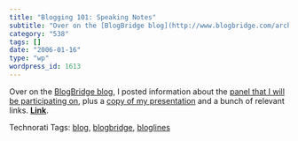 ```yaml
---
title: "Blogging 101: Speaking Notes"
subtitle: "Over on the [BlogBridge blog](http://www.blogbridge.com/archives/2006/01/blogging_101_sp.php), I pos..."
category: "538"
tags: []
date: "2006-01-16"
type: "wp"
wordpress_id: 1613
---
```

Over on the [BlogBridge blog](http://www.blogbridge.com/archives/2006/01/blogging_101_sp.php), I posted information about the [panel that I will be participating on](http://www.blogbridge.com/archives/2006/01/pito_on_a_panel.php), plus a [copy of my presentation](http://www.blogbridge.com/movies/techforumslides.pdf) and a bunch of relevant links. **[Link](http://www.blogbridge.com/archives/2006/01/blogging_101_sp.php)**.

Technorati Tags: [blog](http://www.technorati.com/tag/blog), [blogbridge](http://www.technorati.com/tag/blogbridge), [bloglines](http://www.technorati.com/tag/bloglines)